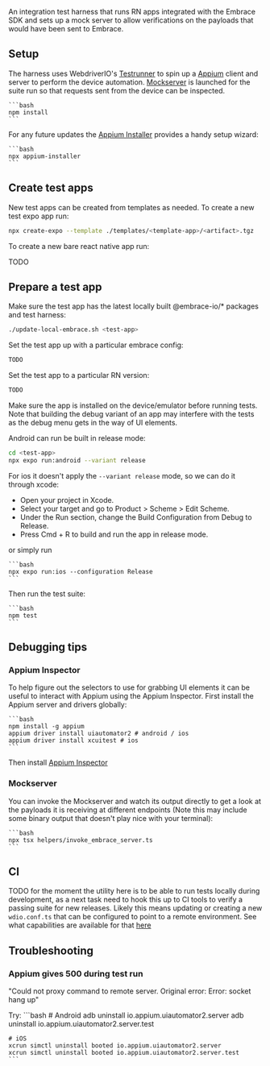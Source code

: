 An integration test harness that runs RN apps integrated with the Embrace SDK and sets up a mock server to allow
verifications on the payloads that would have been sent to Embrace.

## Setup

The harness uses WebdriverIO's [Testrunner](https://webdriver.io/docs/testrunner/) to spin up a [Appium](http://appium.io/docs/en/latest/intro/) client and server to perform the device automation. [Mockserver](https://www.mock-server.com/#what-is-mockserver) is
launched for the suite run so that requests sent from the device can be inspected.

    ```bash
    npm install
    ```

For any future updates the [Appium Installer](https://webdriver.io/docs/appium) provides a handy setup wizard:

    ```bash
    npx appium-installer
    ```

## Create test apps

New test apps can be created from templates as needed. To create a new test expo app run:

```bash
npx create-expo --template ./templates/<template-app>/<artifact>.tgz
```

To create a new bare react native app run:

TODO

## Prepare a test app

Make sure the test app has the latest locally built @embrace-io/* packages and test harness:
```bash
./update-local-embrace.sh <test-app>
```

Set the test app up with a particular embrace config:
```bash
TODO
```

Set the test app to a particular RN version:
```bash
TODO
```

Make sure the app is installed on the device/emulator before running tests. Note that building the debug variant
of an app may interfere with the tests as the debug menu gets in the way of UI elements.

Android can run be built in release mode:

```bash
cd <test-app>
npx expo run:android --variant release
```

For ios it doesn't apply the `--variant release` mode, so we can do it through xcode:

- Open your project in Xcode.
- Select your target and go to Product > Scheme > Edit Scheme.
- Under the Run section, change the Build Configuration from Debug to Release.
- Press Cmd + R to build and run the app in release mode.

or simply run 

    ```bash
    npx expo run:ios --configuration Release
    ```

Then run the test suite:

    ```bash
    npm test
    ```

## Debugging tips

### Appium Inspector

To help figure out the selectors to use for grabbing UI elements it can be useful to interact with Appium using
the Appium Inspector. First install the Appium server and drivers globally:

    ```bash
    npm install -g appium
    appium driver install uiautomator2 # android / ios
    appium driver install xcuitest # ios
    ```

Then install [Appium Inspector](https://github.com/appium/appium-inspector)

### Mockserver

You can invoke the Mockserver and watch its output directly to get a look at the payloads it is receiving at different
endpoints (Note this may include some binary output that doesn't play nice with your terminal):

    ```bash
    npx tsx helpers/invoke_embrace_server.ts
    ```

## CI

TODO for the moment the utility here is to be able to run tests locally during development, as a next task need to hook this up to
CI tools to verify a passing suite for new releases. Likely this means updating or creating a new `wdio.conf.ts` that
can be configured to point to a remote environment. See what capabilities are available for that [here](https://appium.io/docs/en/2.1/guides/caps/)

## Troubleshooting


### Appium gives 500 during test run

"Could not proxy command to remote server. Original error: Error: socket hang up"

Try:
    ```bash
    # Android
    adb uninstall io.appium.uiautomator2.server
    adb uninstall io.appium.uiautomator2.server.test

    # iOS
    xcrun simctl uninstall booted io.appium.uiautomator2.server
    xcrun simctl uninstall booted io.appium.uiautomator2.server.test
    ```